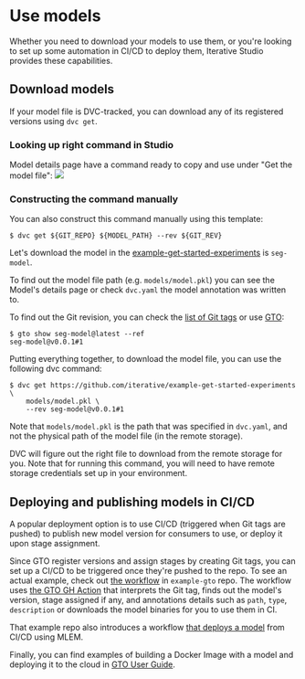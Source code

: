 # Use models

Whether you need to download your models to use them, or you're looking to set
up some automation in CI/CD to deploy them, Iterative Studio provides these
capabilities.

## Download models

If your model file is DVC-tracked, you can download any of its registered
versions using `dvc get`.

### Looking up right command in Studio

Model details page have a command ready to copy and use under "Get the model
file": ![](/img/mr-dvc-get.png)

### Constructing the command manually

You can also construct this command manually using this template:

```cli
$ dvc get ${GIT_REPO} ${MODEL_PATH} --rev ${GIT_REV}
```

Let's download the model in the
[example-get-started-experiments](https://github.com/iterative/example-get-started-experiments)
is `seg-model`.

To find out the model file path (e.g. `models/model.pkl`) you can see the
Model's details page or check `dvc.yaml` the model annotation was written to.

To find out the Git revision, you can check the
[list of Git tags](https://github.com/iterative/example-get-started-experiments/tags)
or use [GTO](https://mlem.ai/doc/gto/command-reference/show/):

```cli
$ gto show seg-model@latest --ref
seg-model@v0.0.1#1
```

Putting everything together, to download the model file, you can use the
following dvc command:

```cli
$ dvc get https://github.com/iterative/example-get-started-experiments \
    models/model.pkl \
    --rev seg-model@v0.0.1#1
```

Note that `models/model.pkl` is the path that was specified in `dvc.yaml`, and
not the physical path of the model file (in the remote storage).

DVC will figure out the right file to download from the remote storage for you.
Note that for running this command, you will need to have remote storage
credentials set up in your environment.

## Deploying and publishing models in CI/CD

A popular deployment option is to use CI/CD (triggered when Git tags are pushed)
to publish new model version for consumers to use, or deploy it upon stage
assignment.

Since GTO register versions and assign stages by creating Git tags, you can set
up a CI/CD to be triggered once they're pushed to the repo. To see an actual
example, check out
[the workflow](https://github.com/iterative/example-gto/blob/main/.github/workflows/gto-act-on-tags.yml)
in `example-gto` repo. The workflow uses
[the GTO GH Action](https://github.com/iterative/gto-action) that interprets the
Git tag, finds out the model's version, stage assigned if any, and annotations
details such as `path`, `type`, `description` or downloads the model binaries
for you to use them in CI.

That example repo also introduces a workflow
[that deploys a model](https://github.com/iterative/example-gto/blob/mlem/.github/workflows/deploy-model-with-mlem.yml)
from CI/CD using MLEM.

Finally, you can find examples of building a Docker Image with a model and
deploying it to the cloud in
[GTO User Guide](https://mlem.ai/doc/gto/user-guide#acting-on-new-registrations-and-assignments).

